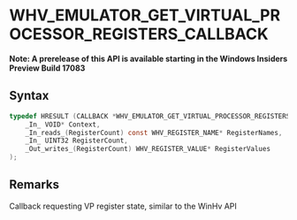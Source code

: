 # WHV_EMULATOR_GET_VIRTUAL_PROCESSOR_REGISTERS_CALLBACK
**Note: A prerelease of this API is available starting in the Windows Insiders Preview Build 17083**

## Syntax

```c
typedef HRESULT (CALLBACK *WHV_EMULATOR_GET_VIRTUAL_PROCESSOR_REGISTERS_CALLBACK)(
    _In_ VOID* Context,
    _In_reads_(RegisterCount) const WHV_REGISTER_NAME* RegisterNames,
    _In_ UINT32 RegisterCount,
    _Out_writes_(RegisterCount) WHV_REGISTER_VALUE* RegisterValues
);
```

## Remarks
Callback requesting VP register state, similar to the WinHv API